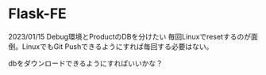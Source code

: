 # Flask-FE

2023/01/15
Debug環境とProductのDBを分けたい
毎回Linuxでresetするのが面倒。LinuxでもGit Pushできるようにすれば毎回する必要はない。

dbをダウンロードできるようにすればいいかな？
